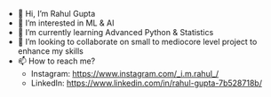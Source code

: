 - 👋 Hi, I’m Rahul Gupta
- 👀 I’m interested in ML & AI
- 🌱 I’m currently learning Advanced Python & Statistics
- 💞️ I’m looking to collaborate on small to mediocore level project to enhance my skills
- 📫 How to reach me?
     - Instagram: https://www.instagram.com/_i.m.rahul_/
     - LinkedIn: https://www.linkedin.com/in/rahul-gupta-7b528718b/
<!---
iamrahul-9/iamrahul-9 is a ✨ special ✨ repository because its `README.md` (this file) appears on your GitHub profile.
You can click the Preview link to take a look at your changes.
--->
